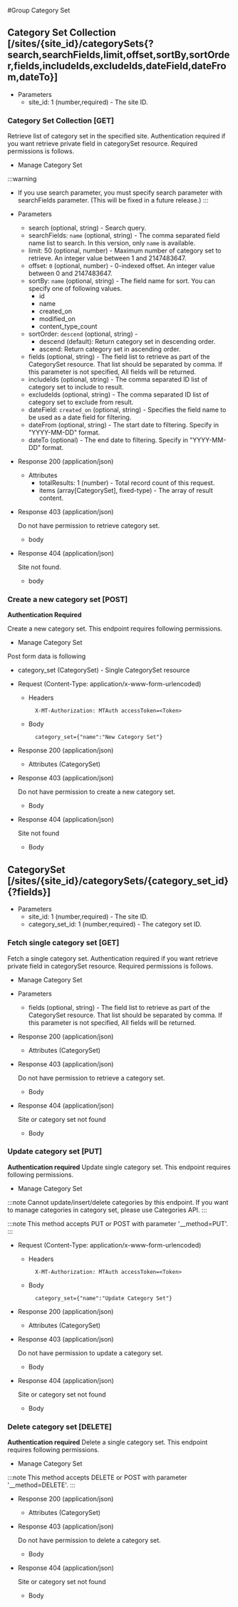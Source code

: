 #Group Category Set

## Category Set Collection [/sites/{site_id}/categorySets{?search,searchFields,limit,offset,sortBy,sortOrder,fields,includeIds,excludeIds,dateField,dateFrom,dateTo}]

+ Parameters
    + site_id: 1 (number,required) - The site ID.

### Category Set Collection [GET]
Retrieve list of category set in the specified site. Authentication required if you want retrieve private field in categorySet resource. Required permissions is follows.

* Manage Category Set

:::warning
* If you use search parameter, you must specify search parameter with searchFields parameter. (This will be fixed in a future release.)
:::

+ Parameters
    + search (optional, string) - Search query.
    + searchFields: `name` (optional, string) - The comma separated field name list to search. In this version, only `name` is available.
    + limit: 50 (optional, number) - Maximum number of category set to retrieve. An integer value between 1 and 2147483647.
    + offset: `0` (optional, number) - 0-indexed offset. An integer value between 0 and 2147483647.
    + sortBy: `name` (optional, string) - The field name for sort. You can specify one of following values.
        * id
        * name
        * created_on
        * modified_on
        * content_type_count
    + sortOrder: `descend` (optional, string) - 
        * descend (default): Return category set in descending order.
        * ascend: Return category set in ascending order.
    + fields (optional, string) - The field list to retrieve as part of the CategorySet resource. That list should be separated by comma. If this parameter is not specified, All fields will be returned.
    + includeIds (optional, string) - The comma separated ID list of category set to include to result.
    + excludeIds (optional, string) - The comma separated ID list of category set to exclude from result.
    + dateField: `created_on` (optional, string) - Specifies the field name to be used as a date field for filtering.
    + dateFrom (optional, string) - The start date to filtering. Specify in "YYYY-MM-DD" format.
    + dateTo (optional) - The end date to filtering. Specify in "YYYY-MM-DD" format.

+ Response 200 (application/json)

    + Attributes
        + totalResults: 1 (number) - Total record count of this request.
        + items (array[CategorySet], fixed-type) - The array of result content.

+ Response 403 (application/json)

    Do not have permission to retrieve category set.

    + body

+ Response 404 (application/json)

    Site not found.

    + body


### Create a new category set [POST]
**Authentication Required**

Create a new category set. This endpoint requires following permissions.

* Manage Category Set

Post form data is following
* category_set (CategorySet) - Single CategorySet resource

+ Request (Content-Type: application/x-www-form-urlencoded)

    + Headers

            X-MT-Authorization: MTAuth accessToken=<Token>

    + Body

            category_set={"name":"New Category Set"}

+ Response 200 (application/json)

    + Attributes (CategorySet)

+ Response 403 (application/json)

    Do not have permission to create a new category set.

    + Body

+ Response 404 (application/json)

    Site not found

    + Body

## CategorySet [/sites/{site_id}/categorySets/{category_set_id}{?fields}]

+ Parameters
    + site_id: 1 (number,required) - The site ID.
    + category_set_id: 1 (number,required) - The category set ID.

### Fetch single category set [GET]
Fetch a single category set. Authentication required if you want retrieve private field in categorySet resource. Required permissions is follows.

* Manage Category Set

+ Parameters
    + fields (optional, string) - The field list to retrieve as part of the CategorySet resource. That list should be separated by comma. If this parameter is not specified, All fields will be returned.

+ Response 200 (application/json)

    + Attributes (CategorySet)

+ Response 403 (application/json)

    Do not have permission to retrieve a category set.

    + Body

+ Response 404 (application/json)

    Site or category set not found

    + Body

### Update category set [PUT]
**Authentication required**
Update single category set. This endpoint requires following permissions.

* Manage Category Set

:::note
Cannot update/insert/delete categories by this endpoint. If you want to manage categories in category set, please use Categories API.
:::

:::note
This method accepts PUT or POST with parameter '__method=PUT'.
:::

+ Request (Content-Type: application/x-www-form-urlencoded)

    + Headers

            X-MT-Authorization: MTAuth accessToken=<Token>

    + Body

            category_set={"name":"Update Category Set"}

+ Response 200 (application/json)

    + Attributes (CategorySet)

+ Response 403 (application/json)

    Do not have permission to update a category set.

    + Body

+ Response 404 (application/json)

    Site or category set not found

    + Body

### Delete category set [DELETE]
**Authentication required**
Delete a single category set. This endpoint requires following permissions.

* Manage Category Set

:::note
This method accepts DELETE or POST with parameter '__method=DELETE'.
:::

+ Response 200 (application/json)

    + Attributes (CategorySet)

+ Response 403 (application/json)

    Do not have permission to delete a category set.

    + Body

+ Response 404 (application/json)

    Site or category set not found

    + Body
